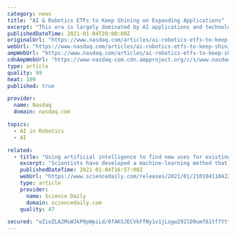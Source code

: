 ```yaml
---
category: news
title: "AI & Robotics ETFs to Keep Shining on Expanding Applications"
excerpt: "This era is largely dominated by AI applications and technological advancements. Amid the coronavirus crisis, demand for online services has increased which in turn has led to the dominance of AI. Going on,"
publishedDateTime: 2021-01-04T20:00:00Z
originalUrl: "https://www.nasdaq.com/articles/ai-robotics-etfs-to-keep-shining-on-expanding-applications-2021-01-04"
webUrl: "https://www.nasdaq.com/articles/ai-robotics-etfs-to-keep-shining-on-expanding-applications-2021-01-04"
ampWebUrl: "https://www.nasdaq.com/articles/ai-robotics-etfs-to-keep-shining-on-expanding-applications-2021-01-04?amp"
cdnAmpWebUrl: "https://www-nasdaq-com.cdn.ampproject.org/c/s/www.nasdaq.com/articles/ai-robotics-etfs-to-keep-shining-on-expanding-applications-2021-01-04?amp"
type: article
quality: 99
heat: 109
published: true

provider:
  name: Nasdaq
  domain: nasdaq.com

topics:
  - AI in Robotics
  - AI

related:
  - title: "Using artificial intelligence to find new uses for existing medications"
    excerpt: "Scientists have developed a machine-learning method that crunches massive amounts of data to help determine which existing medications could improve outcomes in diseases for which they are not prescribed."
    publishedDateTime: 2021-01-04T16:57:00Z
    webUrl: "https://www.sciencedaily.com/releases/2021/01/210104110422.htm"
    type: article
    provider:
      name: Science Daily
      domain: sciencedaily.com
    quality: 47

secured: "oZioZLA2MsWJkP0pWpiLd/8fAKSJECVkFfNy1v1jLogw292lD9umf61tffYttFWq+kJmMrpNKHqpSCvIqS+iRQDdaTKvF8ydQGF15gQ3m88R3d4SHTvZaQqaVF3ZhDVSH/Sl3QwcG6JmvL83DJ5rlBaZhCvCFvvkmCnjVTVC8E44R9K9HHiWwqOWO2Q4+JmxNZCm6giffZRkRdcvD8muKqDkx+UUuND9u1U/EMdPO5VpwsRS368RYFl1LaRZVynUj8z0kolXPhhWI77h6BQuexcqATdBYXE3MXIwU6riNFS57YLhFX9SOoluYBB+WjQdNbG2U85DNWRHyrZedIKsLFoJNs7/JFLqgSradaUrD7U=;1cOpsEX2ujqE5IbWHFV/RQ=="
---
```


